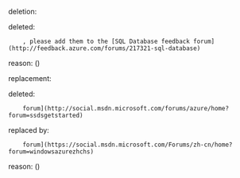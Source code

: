 deletion:

deleted:

		, please add them to the [SQL Database feedback forum](http://feedback.azure.com/forums/217321-sql-database)

reason: ()

replacement:

deleted:

		forum](http://social.msdn.microsoft.com/forums/azure/home?forum=ssdsgetstarted)

replaced by:

		forum](https://social.msdn.microsoft.com/Forums/zh-cn/home?forum=windowsazurezhchs)

reason: ()

